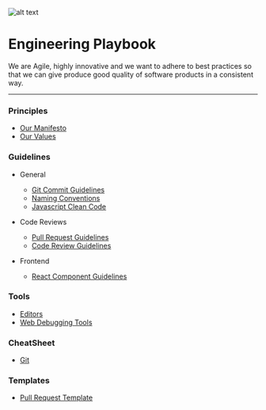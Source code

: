 ![alt text](https://increscotech.com/_next/static/images/logo-dark-692f2e4b1db92d8749d96ba04bcfb42d.svg)

# Engineering Playbook

We are Agile, highly innovative and we want to adhere to best practices so that we can give produce good quality of software products in a consistent way.

---

### Principles

- [Our Manifesto](https://github.com/Incresco/engineering_playbook/blob/main/Principles/Our%20Manifesto.md)
- [Our Values](https://github.com/Incresco/engineering_playbook/blob/main/Principles/Our%20Values.md)

### Guidelines

- General

  - [Git Commit Guidelines](https://github.com/Incresco/engineering_playbook/blob/main/Guidelines/Git%20Commit%20Guidelines.md)
  - [Naming Conventions](https://github.com/Incresco/engineering_playbook/blob/main/Guidelines/Naming%20Conventions.md)
  - [Javascript Clean Code](https://github.com/Incresco/engineering_playbook/blob/main/Guidelines/Javascript%20Clean%20Code.md)

- Code Reviews

  - [Pull Request Guidelines](https://github.com/Incresco/engineering_playbook/blob/main/Guidelines/Pull%20Request%20Guidelines.md)
  - [Code Review Guidelines](https://github.com/Incresco/engineering_playbook/blob/main/Guidelines/Code%20Review%20Guidelines.md)

- Frontend

  - [React Component Guidelines](https://github.com/Incresco/engineering_playbook/blob/main/Guidelines/React%20Component%20Guidelines.md)

### Tools

- [Editors](https://github.com/Incresco/engineering_playbook/blob/main/Developer%20Tools/Editors.md)
- [Web Debugging Tools](https://github.com/Incresco/engineering_playbook/blob/main/Developer%20Tools/Web/Debugging%20Tools.md)

### CheatSheet

- [Git](https://github.com/Incresco/engineering_playbook/blob/main/CheatSheet/Git.md)

### Templates

- [Pull Request Template](https://github.com/Incresco/engineering_playbook/blob/main/Templates/PULL_REQUEST_TEMPLATE.md)
